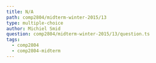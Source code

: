 ```yaml
---
title: N/A
path: comp2804/midterm-winter-2015/13
type: multiple-choice
author: Michiel Smid
question: comp2804/midterm-winter-2015/13/question.ts
tags:
  - comp2804
  - comp2804-midterm
---
```

